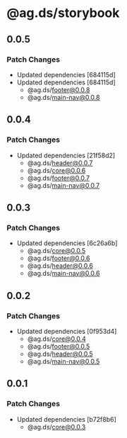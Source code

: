# @ag.ds/storybook

## 0.0.5

### Patch Changes

- Updated dependencies [684115d]
- Updated dependencies [684115d]
  - @ag.ds/footer@0.0.8
  - @ag.ds/main-nav@0.0.8

## 0.0.4

### Patch Changes

- Updated dependencies [21f58d2]
  - @ag.ds/header@0.0.7
  - @ag.ds/core@0.0.6
  - @ag.ds/footer@0.0.7
  - @ag.ds/main-nav@0.0.7

## 0.0.3

### Patch Changes

- Updated dependencies [6c26a6b]
  - @ag.ds/core@0.0.5
  - @ag.ds/footer@0.0.6
  - @ag.ds/header@0.0.6
  - @ag.ds/main-nav@0.0.6

## 0.0.2

### Patch Changes

- Updated dependencies [0f953d4]
  - @ag.ds/core@0.0.4
  - @ag.ds/footer@0.0.5
  - @ag.ds/header@0.0.5
  - @ag.ds/main-nav@0.0.5

## 0.0.1

### Patch Changes

- Updated dependencies [b72f8b6]
  - @ag.ds/core@0.0.3
